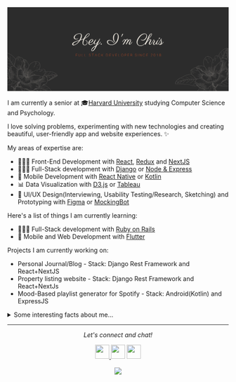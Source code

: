 
<img src="header.png" alt="Hero image">


I am currently a senior at 🎓[Harvard University](https://www.harvard.edu/) studying Computer Science and Psychology.

I love solving problems, experimenting with new technologies and creating beautiful, user-friendly app and website experiences. ✨

My areas of expertise are:
- 👩🏻‍💻 Front-End Development with [React](https://reactjs.org/), [Redux](https://react-redux.js.org/) and [NextJS](https://nextjs.org/)
- 👩🏻‍💻 Full-Stack development with [Django](https://www.djangoproject.com/) or [Node & Express](https://expressjs.com/)
- 📱 Mobile Development with [React Native](https://reactnative.dev/) or  [Kotlin](https://kotlinlang.org/)
- 📊 Data Visualization with [D3.js](https://d3js.org/) or [Tableau](https://www.tableau.com/)
- 🌹 UI/UX Design(Interviewing, Usability Testing/Research, Sketching) and Prototyping with [Figma](https://www.figma.com/) or [MockingBot](https://mockingbot.com/)


Here's a list of things I am currently learning:

- 👩🏻‍💻 Full-Stack development with [Ruby on Rails](https://rubyonrails.org/)
- 📱 Mobile and Web Development with [Flutter](https://flutter.dev/)

Projects I am currently working on:
- Personal Journal/Blog - Stack: Django Rest Framework and React+NextJS
- Property listing website - Stack: Django Rest Framework and React+NextJs
- Mood-Based playlist generator for Spotify - Stack: Android(Kotlin) and ExpressJS


<details>
  <summary>Some interesting facts about me...</summary>
  <br>
  <p><i>Here we go.... 🎶</i><p>
  
  - I love aeroplanes✈️ and anything to do with Aviation. 
  - I love video games 🎮. Current favorites: FIFA 20 and Red Dead Redemption 2.
  - My go to jams when coding: Afrobeats! Favorite: On the low - Burna Boy ⭐️
  - I love playing/watching soccer⚽ and rugby🏉 in my free time.
 
  ![My github stats](https://github-readme-stats.vercel.app/api?username=chrismunene&show_icons=true)
</details>

<hr>
<p align="center">
  <i>Let's connect and chat!</i>

  <p align="center">
    <a href="https://twitter.com/the_chrismunene" alt="Twitter">
    <img height="32" width="32" src="https://unpkg.com/simple-icons@v3/icons/twitter.svg" />
    </a>
    <a href="https://www.linkedin.com/in/chris-munene-kinyua/" alt="Linkedin"><img height="32" width="32" src="https://unpkg.com/simple-icons@v3/icons/linkedin.svg" /></a>
    <a href="mailto:munenechristoph@gmail.com" alt="Contact me"><img height="32" width="32" src="https://unpkg.com/simple-icons@v3/icons/gmail.svg" /></a>
  </p>

  <p align="center">
    <img align="center" src="https://visitor-badge.glitch.me/badge?page_id=chrismunene.visitor-badge">
  </p>
</p>
